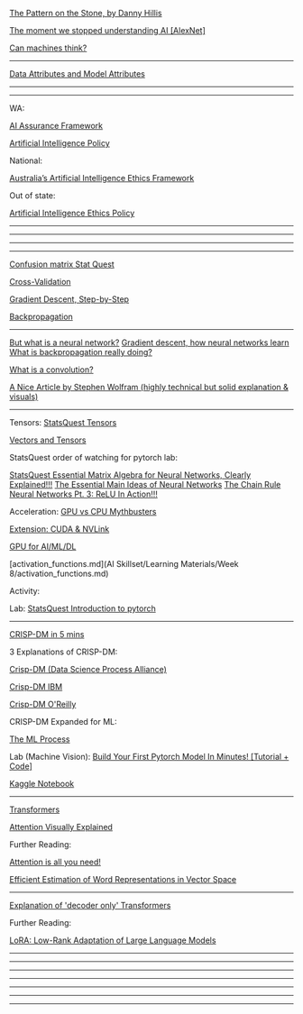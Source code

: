 [The Pattern on the Stone, by Danny Hillis](https://www.goodreads.com/book/show/277658.The_Pattern_on_the_Stone)

[The moment we stopped understanding AI [AlexNet]](https://www.youtube.com/watch?v=UZDiGooFs54)

[Can machines think?](https://academic.oup.com/mind/article/LIX/236/433/986238)

[](https://course.fast.ai/)
<!-- Session 1 Resources Go Here -->
---

[Data Attributes and Model Attributes](https://docs.oracle.com/en/database/oracle/machine-learning/oml4sql/23/dmprg/about-attributes.html)



<!-- Session 2 Resources Go Here -->

---
<!-- Session 3 Resources Go Here -->
---

WA:

[AI Assurance Framework](https://www.wa.gov.au/system/files/2024-03/wagovernmentaiassuranceform_0.pdf)

[Artificial Intelligence Policy](https://www.wa.gov.au/system/files/2024-03/wagovaipolicy_0.pdf)

National:

[Australia’s Artificial Intelligence Ethics Framework](https://www.industry.gov.au/publications/australias-artificial-intelligence-ethics-framework)

Out of state:

[Artificial Intelligence Ethics Policy](https://www.digital.nsw.gov.au/policy/artificial-intelligence/artificial-intelligence-ethics-policy)

<!-- Session 4 Resources Go Here -->
---
<!-- Session 5 Resources Go Here -->
---
<!-- Session 6 Resources Go Here -->
---
<!-- Session 7 Resources Go Here -->
---
<!-- Session 8 Resources Go Here -->

[Confusion matrix Stat Quest](https://www.youtube.com/watch?v=Kdsp6soqA7o)

[Cross-Validation](https://www.youtube.com/watch?v=fSytzGwwBVw&list=PLblh5JKOoLUICTaGLRoHQDuF_7q2GfuJF&index=2)

[Gradient Descent, Step-by-Step](https://www.youtube.com/watch?v=sDv4f4s2SB8&list=PLblh5JKOoLUIxGDQs4LFFD--41Vzf-ME1&index=4)

[Backpropagation](https://www.youtube.com/watch?v=IN2XmBhILt4&t=0s)

---

[But what is a neural network?](https://www.youtube.com/watch?v=aircAruvnKk)
[Gradient descent, how neural networks learn](https://www.youtube.com/watch?v=IHZwWFHWa-w)
[What is backpropagation really doing?](https://www.youtube.com/watch?v=Ilg3gGewQ5U)

[What is a convolution?](https://www.youtube.com/watch?v=KuXjwB4LzSA)

[A Nice Article by Stephen Wolfram (highly technical but solid explanation & visuals)](https://writings.stephenwolfram.com/2024/08/whats-really-going-on-in-machine-learning-some-minimal-models/)

<!-- Session 9 Resources Go Here -->
---
<!-- Session 10 Resources Go Here -->

Tensors:
[StatsQuest Tensors](https://www.youtube.com/watch?v=L35fFDpwIM4)

[Vectors and Tensors](https://youtu.be/f5liqUk0ZTw?si=Kbu-3dZr6AUp-5W0)

StatsQuest order of watching for pytorch lab:

[StatsQuest Essential Matrix Algebra for Neural Networks, Clearly Explained!!!](https://www.youtube.com/watch?v=ZTt9gsGcdDo&list=PLblh5JKOoLUICTaGLRoHQDuF_7q2GfuJF&index=94)
[The Essential Main Ideas of Neural Networks](https://www.youtube.com/watch?v=CqOfi41LfDw&t=0s)
[The Chain Rule](https://www.youtube.com/watch?v=wl1myxrtQHQ&list=PLblh5JKOoLUIxGDQs4LFFD--41Vzf-ME1&index=3)
[Neural Networks Pt. 3: ReLU In Action!!!](https://www.youtube.com/watch?v=68BZ5f7P94E)

Acceleration:
[GPU vs CPU Mythbusters](https://www.youtube.com/watch?v=-P28LKWTzrI)

[Extension: CUDA & NVLink](https://www.youtube.com/watch?v=hBKcL8fNZ18)

[GPU for AI/ML/DL](https://www.youtube.com/watch?v=YiX9p8A7LqE)

[activation_functions.md](AI Skillset/Learning Materials/Week 8/activation_functions.md)

Activity:

Lab:
[StatsQuest Introduction to pytorch](https://www.youtube.com/watch?v=FHdlXe1bSe4&list=PLblh5JKOoLUICTaGLRoHQDuF_7q2GfuJF&index=95)



---
<!-- Session 11 Resources Go Here -->

[CRISP-DM in 5 mins](https://www.youtube.com/watch?v=q_okDS2RtzY)

3 Explanations of CRISP-DM:


[Crisp-DM (Data Science Process Alliance)](https://www.datascience-pm.com/crisp-dm-2/)


[Crisp-DM IBM](https://www.ibm.com/docs/en/spss-modeler/saas?topic=dm-crisp-help-overview)


[Crisp-DM O'Reilly](https://learning.oreilly.com/library/view/r-data-mining/9781787124462/05ec6eb6-bd0b-4180-ac01-21f83d8afcc7.xhtml)


CRISP-DM Expanded for ML:


[The ML Process](https://learning.oreilly.com/library/view/machine-learning-pocket/9781492047537/ch02.html)


Lab (Machine Vision):
[Build Your First Pytorch Model In Minutes! [Tutorial + Code]](https://www.youtube.com/watch?v=tHL5STNJKag)

[Kaggle Notebook](https://www.kaggle.com/code/robikscube/train-your-first-pytorch-model-card-classifier)


---
<!-- Session 12 Resources Go Here -->

[Transformers](https://huggingface.co/learn/nlp-course/chapter1/1?fw=pt)


[Attention Visually Explained](https://www.youtube.com/watch?v=eMlx5fFNoYc)



Further Reading:


[Attention is all you need!](https://arxiv.org/abs/1706.03762)



[Efficient Estimation of Word Representations in Vector Space](https://arxiv.org/pdf/1301.3781)

---
<!-- Session 13 Resources Go Here -->

[Explanation of 'decoder only' Transformers](https://ai.stackexchange.com/questions/40179/how-does-the-decoder-only-transformer-architecture-work)

Further Reading:

[LoRA: Low-Rank Adaptation of Large Language Models](https://arxiv.org/abs/2106.09685)

---
<!-- Session 14 Resources Go Here -->



---
<!-- Session 15 Resources Go Here -->



---
<!-- Session 16 Resources Go Here -->



---
<!-- Session 17 Resources Go Here -->



---
<!-- Session 18 Resources Go Here -->



---
<!-- Session 19 Resources Go Here -->



---
<!-- Session 20 Resources Go Here -->

